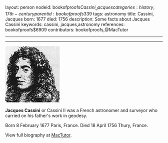 layout: person
nodeid: bookofproofs$Cassini_Jacques
categories: history,17th-century
parentid: bookofproofs$339
tags: astronomy
title: Cassini, Jacques
born: 1677
died: 1756
description: Some facts about Jacques Cassini
keywords: cassini, jacques,astronomy
references: bookofproofs$6909
contributors: bookofproofs,@MacTutor

---


---

![Cassini_Jacques.jpg](https://github.com/bookofproofs/bookofproofs.github.io/blob/main/_sources/_assets/images/portraits/Cassini_Jacques.jpg?raw=true)

**Jacques Cassini** or Cassini II was a French astronomer and surveyor who carried on his father's work in geodesy.

Born 8 February 1677 Paris, France. Died 18 April 1756 Thury, France.


View full biography at [MacTutor](https://mathshistory.st-andrews.ac.uk/Biographies/Cassini_Jacques/).